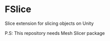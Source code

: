 # FSlice
Slice extension for slicing objects on Unity


P.S: This repository needs Mesh Slicer package

